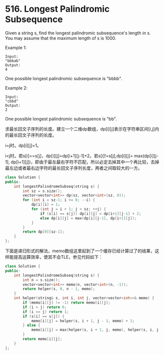 # 516. Longest Palindromic Subsequence
Given a string s, find the longest palindromic subsequence's length in s. You may assume that the maximum length of s is 1000.

Example 1:
```
Input:
"bbbab"
Output:
4
```
One possible longest palindromic subsequence is "bbbb".

Example 2:
```
Input:
"cbbd"
Output:
2
```
One possible longest palindromic subsequence is "bb".

求最长回文子序列的长度。建立一个二维dp数组，dp[i][j]表示在字符串区间[i,j]内的最长回文子序列的长度。

i=j时。dp[i][j]=1。

i<j时。若s[i]==s[j]，dp[i][j]=dp[i+1][j-1]+2。若s[i]!=s[j],dp[i][j]= max(dp[i][j-1], dp[i+1][j])，即由于最左最右字符不匹配，所以必定去掉其中一个再比较，去掉最左边或者最右边字符的最长回文子序列长度，两者之间取较大的一方。


```cpp
class Solution {
public:
    int longestPalindromeSubseq(string s) {
        int sz = s.size();
        vector<vector<int>> dp(sz, vector<int>(sz, 0));
        for (int i = sz-1; i >= 0; --i) {
            dp[i][i] = 1;
            for (int j = i + 1; j < sz; ++j) {
                if (s[i] == s[j]) dp[i][j] = dp[i+1][j-1] + 2;
                else dp[i][j] = max(dp[i][j-1], dp[i+1][j]);
            }
        }
        return dp[0][sz-1];
    }
};
```

下面是递归形式的解法，memo数组这里起到了一个缓存已经计算过了的结果，这样能提高运算效率，使其不会TLE，参见代码如下：
```cpp
class Solution {
public:
    int longestPalindromeSubseq(string s) {
        int n = s.size();
        vector<vector<int>> memo(n, vector<int>(n, -1));
        return helper(s, 0, n - 1, memo);
    }
    int helper(string& s, int i, int j, vector<vector<int>>& memo) {
        if (memo[i][j] != -1) return memo[i][j];
        if (i > j) return 0;
        if (i == j) return 1;
        if (s[i] == s[j]) {
            memo[i][j] = helper(s, i + 1, j - 1, memo) + 2;
        } else {
            memo[i][j] = max(helper(s, i + 1, j, memo), helper(s, i, j - 1, memo));
        }
        return memo[i][j];
    }
};
```
